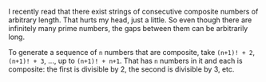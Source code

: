 <!-- 
.. title: Consecutive Composite Numbers
.. slug: consecutive-composite-numbers
.. date: 2017-04-20 12:57:07 UTC-05:00
.. tags: math
.. category: 
.. link: 
.. description: 
.. type: text
-->

I recently read that there exist strings of consecutive composite
numbers of arbitrary length. That hurts my head, just a little. So
even though there are infinitely many prime numbers, the gaps between
them can be arbitrarily long.

<!-- TEASER_END -->

To generate a sequence of `n` numbers that are composite, take
`(n+1)! + 2`, `(n+1)! + 3`, ..., up to `(n+1)! + n+1`. That has `n`
numbers in it and each is composite: the first is divisible by 2, the
second is divisible by 3, etc.
